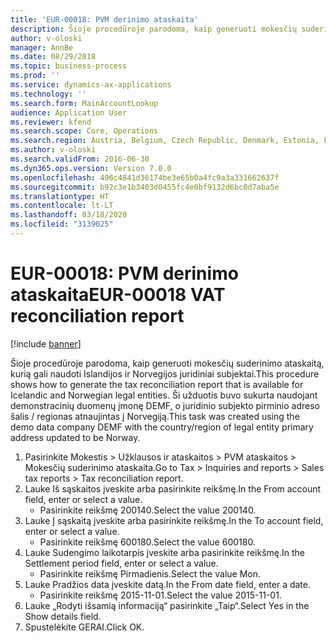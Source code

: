 ```yaml
---
title: 'EUR-00018: PVM derinimo ataskaita'
description: Šioje procedūroje parodoma, kaip generuoti mokesčių suderinimo ataskaitą, kurią gali naudoti Islandijos ir Norvegijos juridiniai subjektai.
author: v-oloski
manager: AnnBe
ms.date: 08/29/2018
ms.topic: business-process
ms.prod: ''
ms.service: dynamics-ax-applications
ms.technology: ''
ms.search.form: MainAccountLookup
audience: Application User
ms.reviewer: kfend
ms.search.scope: Core, Operations
ms.search.region: Austria, Belgium, Czech Republic, Denmark, Estonia, Finland, France, Germany, Hungary, Ireland, Italy, Latvia, Lithuania, Netherlands, Poland, Spain, Sweden, United Kingdom
ms.author: v-oloski
ms.search.validFrom: 2016-06-30
ms.dyn365.ops.version: Version 7.0.0
ms.openlocfilehash: 496c4841d36174be3e65b0a4fc9a3a331662637f
ms.sourcegitcommit: b92c3e1b3403d0455fc4e0bf9132d6bc0d7aba5e
ms.translationtype: HT
ms.contentlocale: lt-LT
ms.lasthandoff: 03/18/2020
ms.locfileid: "3139025"
---
```

# <a name="eur-00018-vat-reconciliation-report"></a><span data-ttu-id="58d0a-103">EUR-00018: PVM derinimo ataskaita</span><span class="sxs-lookup"><span data-stu-id="58d0a-103">EUR-00018 VAT reconciliation report</span></span>

[!include [banner](../../includes/banner.md)]

<span data-ttu-id="58d0a-104">Šioje procedūroje parodoma, kaip generuoti mokesčių suderinimo ataskaitą, kurią gali naudoti Islandijos ir Norvegijos juridiniai subjektai.</span><span class="sxs-lookup"><span data-stu-id="58d0a-104">This procedure shows how to generate the tax reconciliation report that is available for Icelandic and Norwegian legal entities.</span></span> <span data-ttu-id="58d0a-105">Ši užduotis buvo sukurta naudojant demonstracinių duomenų įmonę DEMF, o juridinio subjekto pirminio adreso šalis / regionas atnaujintas į Norvegiją.</span><span class="sxs-lookup"><span data-stu-id="58d0a-105">This task was created using the demo data company DEMF with the country/region of legal entity primary address updated to be Norway.</span></span>

1. <span data-ttu-id="58d0a-106">Pasirinkite Mokestis > Užklausos ir ataskaitos > PVM ataskaitos > Mokesčių suderinimo ataskaita.</span><span class="sxs-lookup"><span data-stu-id="58d0a-106">Go to Tax > Inquiries and reports > Sales tax reports > Tax reconciliation report.</span></span>
2. <span data-ttu-id="58d0a-107">Lauke Iš sąskaitos įveskite arba pasirinkite reikšmę.</span><span class="sxs-lookup"><span data-stu-id="58d0a-107">In the From account field, enter or select a value.</span></span>
    * <span data-ttu-id="58d0a-108">Pasirinkite reikšmę 200140.</span><span class="sxs-lookup"><span data-stu-id="58d0a-108">Select the value 200140.</span></span>  
3. <span data-ttu-id="58d0a-109">Lauke Į sąskaitą įveskite arba pasirinkite reikšmę.</span><span class="sxs-lookup"><span data-stu-id="58d0a-109">In the To account field, enter or select a value.</span></span>
    * <span data-ttu-id="58d0a-110">Pasirinkite reikšmę 600180.</span><span class="sxs-lookup"><span data-stu-id="58d0a-110">Select the value 600180.</span></span>  
4. <span data-ttu-id="58d0a-111">Lauke Sudengimo laikotarpis įveskite arba pasirinkite reikšmę.</span><span class="sxs-lookup"><span data-stu-id="58d0a-111">In the Settlement period field, enter or select a value.</span></span>
    * <span data-ttu-id="58d0a-112">Pasirinkite reikšmę Pirmadienis.</span><span class="sxs-lookup"><span data-stu-id="58d0a-112">Select the value Mon.</span></span>  
5. <span data-ttu-id="58d0a-113">Lauke Pradžios data įveskite datą.</span><span class="sxs-lookup"><span data-stu-id="58d0a-113">In the From date field, enter a date.</span></span>
    * <span data-ttu-id="58d0a-114">Pasirinkite reikšmę 2015-11-01.</span><span class="sxs-lookup"><span data-stu-id="58d0a-114">Select the value 2015-11-01.</span></span>  
6. <span data-ttu-id="58d0a-115">Lauke „Rodyti išsamią informaciją“ pasirinkite „Taip“.</span><span class="sxs-lookup"><span data-stu-id="58d0a-115">Select Yes in the Show details field.</span></span>
7. <span data-ttu-id="58d0a-116">Spustelėkite GERAI.</span><span class="sxs-lookup"><span data-stu-id="58d0a-116">Click OK.</span></span>

